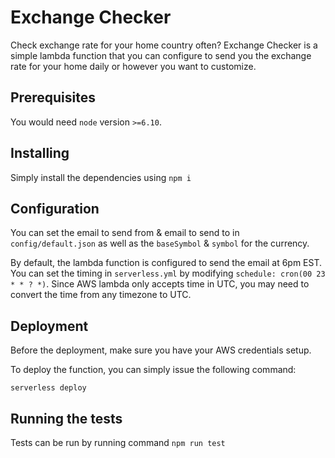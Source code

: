 # Exchange Checker

Check exchange rate for your home country often? Exchange Checker is a simple lambda function that you can configure to send you the exchange rate for your home daily or however you want to customize.

## Prerequisites

You would need `node` version `>=6.10`.

## Installing

Simply install the dependencies using `npm i`

## Configuration

You can set the email to send from & email to send to in `config/default.json` as well as the `baseSymbol` & `symbol` for the currency.

By default, the lambda function is configured to send the email at 6pm EST. You can set the timing in `serverless.yml` by modifying `schedule: cron(00 23 * * ? *)`.  Since AWS lambda only accepts time in UTC, you may need to convert the time from any timezone to UTC.

## Deployment

Before the deployment, make sure you have your AWS credentials setup.

To deploy the function, you can simply issue the following command:

`serverless deploy`

## Running the tests

Tests can be run by running command `npm run test`
